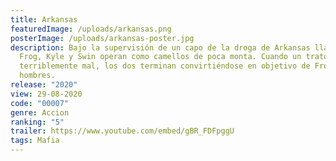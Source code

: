 ```yaml
---
title: Arkansas
featuredImage: /uploads/arkansas.png
posterImage: /uploads/arkansas-poster.jpg
description: Bajo la supervisión de un capo de la droga de Arkansas llamado
  Frog, Kyle y Swin operan como camellos de poca monta. Cuando un trato sale
  terriblemente mal, los dos terminan convirtiéndose en objetivo de Frog y sus
  hombres.
release: "2020"
view: 29-08-2020
code: "00007"
genre: Accion
ranking: "5"
trailer: https://www.youtube.com/embed/gBR_FDFpggU
tags: Mafia
---
```

